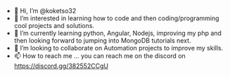 - 👋 Hi, I’m @koketso32
- 👀 I’m interested in learning how to code and then coding/programming cool projects and solutions.
- 🌱 I’m currently learning python, Angular, Nodejs, improving my php and then looking forward to jumping into MongoDB tutorials next.
- 💞️ I’m looking to collaborate on Automation projects to improve my skills. 
- 📫 How to reach me ... you can reach me on the discord on https://discord.gg/382552CCgU

<!---
koketso32/koketso32 is a ✨ special ✨ repository because its `README.md` (this file) appears on your GitHub profile.
You can click the Preview link to take a look at your changes.
--->
